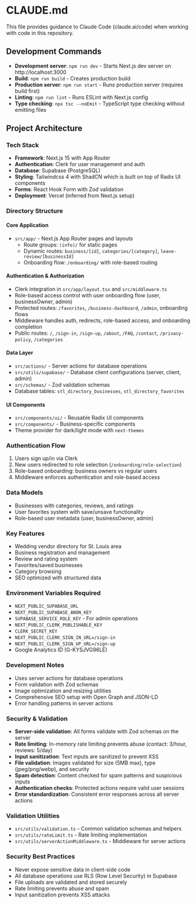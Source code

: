 # CLAUDE.md

This file provides guidance to Claude Code (claude.ai/code) when working with code in this repository.

## Development Commands

- **Development server**: `npm run dev` - Starts Next.js dev server on http://localhost:3000
- **Build**: `npm run build` - Creates production build
- **Production server**: `npm run start` - Runs production server (requires build first)
- **Linting**: `npm run lint` - Runs ESLint with Next.js config
- **Type checking**: `npx tsc --noEmit` - TypeScript type checking without emitting files

## Project Architecture

### Tech Stack

- **Framework**: Next.js 15 with App Router
- **Authentication**: Clerk for user management and auth
- **Database**: Supabase (PostgreSQL)
- **Styling**: Tailwindcss 4 with ShadCN which is built on top of Radix UI components
- **Forms**: React Hook Form with Zod validation
- **Deployment**: Vercel (inferred from Next.js setup)

### Directory Structure

#### Core Application

- `src/app/` - Next.js App Router pages and layouts
  - Route groups: `(info)/` for static pages
  - Dynamic routes: `business/[id]`, `categories/[category]`, `leave-review/[businessId]`
  - Onboarding flow: `/onboarding/` with role-based routing

#### Authentication & Authorization

- Clerk integration in `src/app/layout.tsx` and `src/middleware.ts`
- Role-based access control with user onboarding flow (user, businessOwner, admin)
- Protected routes: `/favorites`, `/business-dashboard`, `/admin`, onboarding flows
- Middleware handles auth, redirects, role-based access, and onboarding completion
- Public routes: `/`, `/sign-in`, `/sign-up`, `/about`, `/FAQ`, `/contact`, `/privacy-policy`, `/categories`

#### Data Layer

- `src/actions/` - Server actions for database operations
- `src/utils/supabase/` - Database client configurations (server, client, admin)
- `src/schemas/` - Zod validation schemas
- Database tables: `stl_directory_businesses`, `stl_directory_favorites`

#### UI Components

- `src/components/ui/` - Reusable Radix UI components
- `src/components/` - Business-specific components
- Theme provider for dark/light mode with `next-themes`

### Authentication Flow

1. Users sign up/in via Clerk
2. New users redirected to role selection (`/onboarding/role-selection`)
3. Role-based onboarding: business owners vs regular users
4. Middleware enforces authentication and role-based access

### Data Models

- Businesses with categories, reviews, and ratings
- User favorites system with save/unsave functionality
- Role-based user metadata (user, businessOwner, admin)

### Key Features

- Wedding vendor directory for St. Louis area
- Business registration and management
- Review and rating system
- Favorites/saved businesses
- Category browsing
- SEO optimized with structured data

### Environment Variables Required

- `NEXT_PUBLIC_SUPABASE_URL`
- `NEXT_PUBLIC_SUPABASE_ANON_KEY`  
- `SUPABASE_SERVICE_ROLE_KEY` - For admin operations
- `NEXT_PUBLIC_CLERK_PUBLISHABLE_KEY`
- `CLERK_SECRET_KEY`
- `NEXT_PUBLIC_CLERK_SIGN_IN_URL=/sign-in`
- `NEXT_PUBLIC_CLERK_SIGN_UP_URL=/sign-up`
- Google Analytics ID (G-KYSJVG96LE)

### Development Notes

- Uses server actions for database operations
- Form validation with Zod schemas
- Image optimization and resizing utilities
- Comprehensive SEO setup with Open Graph and JSON-LD
- Error handling patterns in server actions

### Security & Validation

- **Server-side validation**: All forms validate with Zod schemas on the server
- **Rate limiting**: In-memory rate limiting prevents abuse (contact: 3/hour, reviews: 5/day)
- **Input sanitization**: Text inputs are sanitized to prevent XSS
- **File validation**: Images validated for size (5MB max), type (jpeg/png/webp), and security
- **Spam detection**: Content checked for spam patterns and suspicious inputs
- **Authentication checks**: Protected actions require valid user sessions
- **Error standardization**: Consistent error responses across all server actions

### Validation Utilities

- `src/utils/validation.ts` - Common validation schemas and helpers
- `src/utils/rateLimit.ts` - Rate limiting implementation
- `src/utils/serverActionMiddleware.ts` - Middleware for server actions

### Security Best Practices

- Never expose sensitive data in client-side code
- All database operations use RLS (Row Level Security) in Supabase
- File uploads are validated and stored securely
- Rate limiting prevents abuse and spam
- Input sanitization prevents XSS attacks
